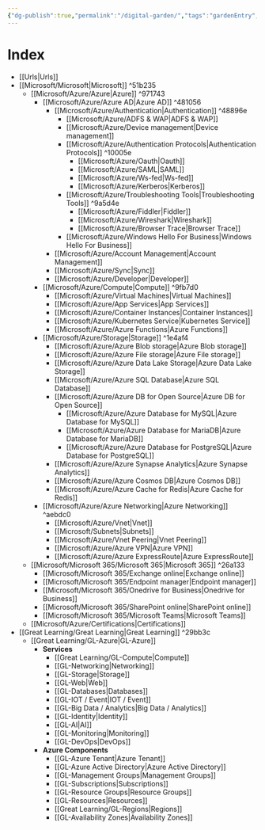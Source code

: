 ```yaml
---
{"dg-publish":true,"permalink":"/digital-garden/","tags":"gardenEntry","dgHomeLink":true,"dgPassFrontmatter":false}
---
```


# Index
- [[Urls|Urls]]
- [[Microsoft/Microsoft|Microsoft]]  ^51b235
	- [[Microsoft/Azure/Azure|Azure]] ^971743
		- [[Microsoft/Azure/Azure AD|Azure AD]] ^481056
			- [[Microsoft/Azure/Authentication|Authentication]] ^48896e
				- [[Microsoft/Azure/ADFS & WAP|ADFS & WAP]]
				- [[Microsoft/Azure/Device management|Device management]]
				- [[Microsoft/Azure/Authentication Protocols|Authentication Protocols]] ^10005e
					- [[Microsoft/Azure/Oauth|Oauth]]
					- [[Microsoft/Azure/SAML|SAML]]
					- [[Microsoft/Azure/Ws-fed|Ws-fed]]
					- [[Microsoft/Azure/Kerberos|Kerberos]]
				- [[Microsoft/Azure/Troubleshooting Tools|Troubleshooting Tools]] ^9a5d4e
					- [[Microsoft/Azure/Fiddler|Fiddler]]
					- [[Microsoft/Azure/Wireshark|Wireshark]]
					- [[Microsoft/Azure/Browser Trace|Browser Trace]]
				- [[Microsoft/Azure/Windows Hello For Business|Windows Hello For Business]]
			- [[Microsoft/Azure/Account Management|Account Management]]
			- [[Microsoft/Azure/Sync|Sync]]
			- [[Microsoft/Azure/Developer|Developer]]
		- [[Microsoft/Azure/Compute|Compute]] ^9fb7d0
			- [[Microsoft/Azure/Virtual Machines|Virtual Machines]]
			- [[Microsoft/Azure/App Services|App Services]]
			- [[Microsoft/Azure/Container Instances|Container Instances]]
			- [[Microsoft/Azure/Kubernetes Service|Kubernetes Service]]
			- [[Microsoft/Azure/Azure Functions|Azure Functions]]
		- [[Microsoft/Azure/Storage|Storage]] ^1e4af4
			- [[Microsoft/Azure/Azure Blob storage|Azure Blob storage]]
			- [[Microsoft/Azure/Azure File storage|Azure File storage]]
			- [[Microsoft/Azure/Azure Data Lake Storage|Azure Data Lake Storage]]
			- [[Microsoft/Azure/Azure SQL Database|Azure SQL Database]]
			- [[Microsoft/Azure/Azure DB for Open Source|Azure DB for Open Source]]
				- [[Microsoft/Azure/Azure Database for MySQL|Azure Database for MySQL]]
				- [[Microsoft/Azure/Azure Database for MariaDB|Azure Database for MariaDB]]
				- [[Microsoft/Azure/Azure Database for PostgreSQL|Azure Database for PostgreSQL]]
			- [[Microsoft/Azure/Azure Synapse Analytics|Azure Synapse Analytics]]
			- [[Microsoft/Azure/Azure Cosmos DB|Azure Cosmos DB]]
			- [[Microsoft/Azure/Azure Cache for Redis|Azure Cache for Redis]]
		- [[Microsoft/Azure/Azure Networking|Azure Networking]] ^aebdc0
			- [[Microsoft/Azure/Vnet|Vnet]]
			- [[Microsoft/Subnets|Subnets]]
			- [[Microsoft/Azure/Vnet Peering|Vnet Peering]]
			- [[Microsoft/Azure/Azure VPN|Azure VPN]]
			- [[Microsoft/Azure/Azure ExpressRoute|Azure ExpressRoute]]
	- [[Microsoft/Microsoft 365/Microsoft 365|Microsoft 365]] ^26a133
		- [[Microsoft/Microsoft 365/Exchange online|Exchange online]]
		- [[Microsoft/Microsoft 365/Endpoint manager|Endpoint manager]]
		- [[Microsoft/Microsoft 365/Onedrive for Business|Onedrive for Business]]
		- [[Microsoft/Microsoft 365/SharePoint online|SharePoint online]]
		- [[Microsoft/Microsoft 365/Microsoft Teams|Microsoft Teams]]
	- [[Microsoft/Azure/Certifications|Certifications]]
- [[Great Learning/Great Learning|Great Learning]] ^29bb3c
	- [[Great Learning/GL-Azure|GL-Azure]]
		- **Services**
			- [[Great Learning/GL-Compute|Compute]]
			- [[GL-Networking|Networking]]
			- [[GL-Storage|Storage]]
			- [[GL-Web|Web]]
			- [[GL-Databases|Databases]]
			- [[GL-IOT / Event|IOT / Event]]
			- [[GL-Big Data / Analytics|Big Data / Analytics]]
			- [[GL-Identity|Identity]]
			- [[GL-AI|AI]]
			- [[GL-Monitoring|Monitoring]]
			- [[GL-DevOps|DevOps]]
		- **Azure Components**
			- [[GL-Azure Tenant|Azure Tenant]]
			- [[GL-Azure Active Directory|Azure Active Directory]]
			- [[GL-Management Groups|Management Groups]]
			- [[GL-Subscriptions|Subscriptions]]
			- [[GL-Resource Groups|Resource Groups]]
			- [[GL-Resources|Resources]]
			- [[Great Learning/GL-Regions|Regions]]
			- [[GL-Availability Zones|Availability Zones]]
